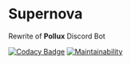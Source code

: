 # Supernova

Rewrite of **Pollux** Discord Bot 

[![Codacy Badge](https://api.codacy.com/project/badge/Grade/73001f327c5e49d89aafbc27a16ba4c1)](https://www.codacy.com/app/Flicksie/Supernova?utm_source=github.com&amp;utm_medium=referral&amp;utm_content=PolluxBot/Supernova&amp;utm_campaign=Badge_Grade)
[![Maintainability](https://api.codeclimate.com/v1/badges/5244a68231020b2af812/maintainability)](https://codeclimate.com/github/PolluxBot/Supernova/maintainability)